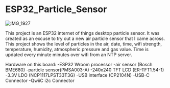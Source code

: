 # ESP32_Particle_Sensor

![IMG_1927](https://user-images.githubusercontent.com/4991664/157887953-a8d181a2-40b2-46ff-a225-000dd5965a45.jpg)

This project is an ESP32 internet of things desktop particle sensor. It was created as an excuse to try out a new air particle sensor that I came across. This project shows the level of particles in the air, date, time, wifi strength, temperature, humidity, atmospheric pressure and gas value. Time is updated every minute minutes over wifi from an NTP server. 

Hardware on this board:
-ESP32 Wroom processor
-air sensor (Bosch BME680)
-particle sensor(PMSA003-A)
-240x240 TFT LCD (ER-TFT1.54-1)
-3.3V LDO (NCP1117LPST33T3G)
-USB interface (CP2104N)
-USB-C Connector
-QwiiC i2c Connector

